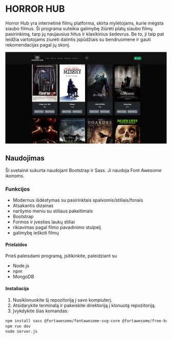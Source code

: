 # HORROR HUB
Horror Hub yra internetinė filmų platforma, skirta mylėtojams, kurie mėgsta siaubo filmus. Ši programa suteikia galimybę žiūrėti platų siaubo filmų pasirinkimą, tarp jų naujausius hitus ir klasikinius šedevrus. Be to, ji taip pat leidžia vartotojams ziureti dalintis įspūdžiais su bendruomene ir gauti rekomendacijas pagal jų skonį.

<img src="./src/images/main.png"/>

## Naudojimas
Ši svetainė sukurta naudojant Bootstrap ir Sass. Ji naudoja Font Awesome ikonoms.

### Funkcijos

- Modernus išdėstymas su pasirinktais spalvomis/stiliais/fonais
- Atsakantis dizainas
- naršymo meniu su stiliaus pakeitimais
- Bootstrap 
- Formos ir įvesties laukų stiliai
- rikiavimas pagal filmo pavadinimo stulpelį
- galimybę ieškoti filmų

#### Prielaidos

Prieš paleisdami programą, įsitikinkite, paleidziant su

- Node.js
- npm
- MongoDB

#### Instaliacija

1. Nusiklonuokite šį repozitoriją į savo kompiuterį.
2. Atsidarykite terminalą ir pakeiskite direktoriją į klonuotą repozitoriją.
3. Įvykdykite šias komandas:

```bash
npm install sass @fortawesome/fontawesome-svg-core @fortawesome/free-brands-svg-icons @fortawesome/free-solid-svg-icons @fortawesome/react-fontawesome bootstrap
npm run dev
node server.js
